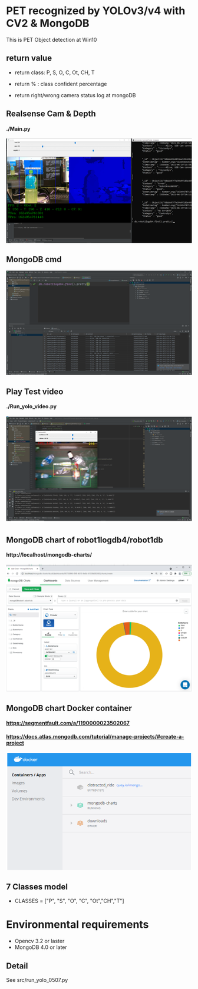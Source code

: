 
# PET recognized by YOLOv3/v4 with CV2 & MongoDB
This is PET Object detection at Win10

## return value
* return class: P, S, O, C, Ot, CH, T

* return % : class confident percentage

* return right/wrong camera status log at mongoDB

## Realsense Cam & Depth
#### ./Main.py
![img.png](img.png)

## MongoDB cmd 
![img_1.png](img_1.png)

## Play Test video
#### ./Run_yolo_video.py
![img_2.png](img_2.png)

## MongoDB chart of robot1logdb4/robot1db
#### http://localhost/mongodb-charts/ 
![img_3.png](img_3.png)

## MongoDB chart Docker container
#### https://segmentfault.com/a/1190000023502067
#### https://docs.atlas.mongodb.com/tutorial/manage-projects/#create-a-project
![img_4.png](img_4.png)

## 7 Classes model
* CLASSES = ["P", "S", "O", "C", "Ot","CH","T"]

# Environmental requirements
* Opencv 3.2 or laster
* MongoDB 4.0 or later

## Detail
See src/run_yolo_0507.py
